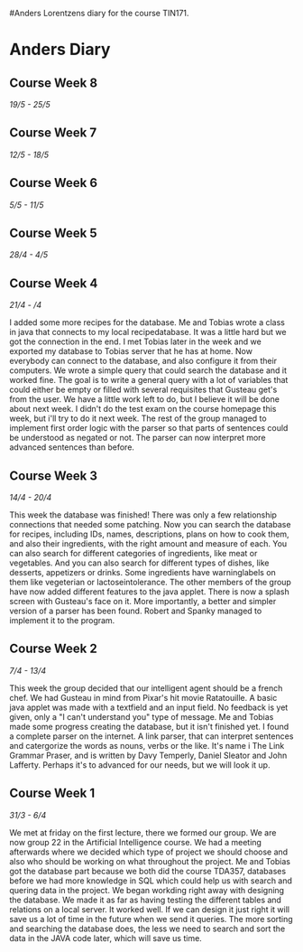 #Anders Lorentzens diary for the course TIN171.
# Anders Diary #

## Course Week 8 ##
_19/5 - 25/5_

## Course Week 7 ##
_12/5 - 18/5_

## Course Week 6 ##
_5/5 - 11/5_

## Course Week 5 ##
_28/4 - 4/5_

## Course Week 4 ##
_21/4 - /4_

I added some more recipes for the database. Me and Tobias wrote a class in java that connects to my local recipedatabase. It was a little hard but we got the connection in the end. I met Tobias later in the week and we exported my database to Tobias server that he has at home. Now everybody can connect to the database, and also configure it from their computers. We wrote a simple query that could search the database and it worked fine. The goal is to write a general query with a lot of variables that could either be empty or filled with several requisites that Gusteau get's from the user. We have a little work left to do, but I believe it will be done about next week. I didn't do the test exam on the course homepage this week, but i'll try to do it next week. The rest of the group managed to implement first order logic with the parser so that parts of sentences could be understood as negated or not. The parser can now interpret more advanced sentences than before.

## Course Week 3 ##
_14/4 - 20/4_

This week the database was finished! There was only a few relationship connections that needed some patching. Now you can search the database for recipes, including IDs, names, descriptions, plans on how to cook them, and also their ingredients, with the right amount and measure of each. You can also search for different categories of ingredients, like meat or vegetables. And you can also search for different types of dishes, like desserts, appetizers or drinks. Some ingredients have warninglabels on them like vegeterian or lactoseintolerance. The other members of the group have now added different features to the java applet. There is now a splash screen with Gusteau's face on it. More importantly, a better and simpler version of a parser has been found. Robert and Spanky managed to implement it to the program.

## Course Week 2 ##
_7/4 - 13/4_

This week the group decided that our intelligent agent should be a french chef. We had Gusteau in mind from Pixar's hit movie Ratatouille. A basic java applet was made with a textfield and an input field. No feedback is yet given, only a "I can't understand you" type of message. Me and Tobias made some progress creating the database, but it isn't finished yet. I found a complete parser on the internet. A link parser, that can interpret sentences and catergorize the words as nouns, verbs or the like. It's name i The Link Grammar Praser, and is written by Davy Temperly, Daniel Sleator and John Lafferty. Perhaps it's to advanced for our needs, but we will look it up.

## Course Week 1 ##
_31/3 - 6/4_

We met at friday on the first lecture, there we formed our group. We are now group 22 in the Artificial Intelligence course. We had a meeting afterwards where we decided which type of project we should choose and
also who should be working on what throughout the project. Me and Tobias got the database part because we both did the course TDA357, databases before we had more knowledge in SQL which could help us with search and quering data in the project. We began workding right away with designing the database. We made it as far as having testing the different tables and relations on a local server. It worked well. If we can design it just right it will save us a lot of time in the future when we send it queries. The more sorting and searching the database does, the less we need to search and sort the data in the JAVA code later, which will save us time.